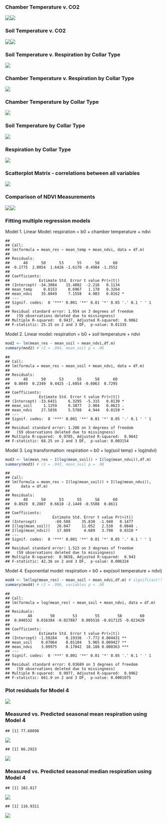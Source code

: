 ### Chamber Temperature v. CO2

![](eda_png/unnamed-chunk-5-1.png)![](eda_png/unnamed-chunk-5-2.png)

### Soil Temperature v. CO2

![](eda_png/unnamed-chunk-6-1.png)![](eda_png/unnamed-chunk-6-2.png)

### Soil Temperature v. Respiration by Collar Type

![](eda_png/unnamed-chunk-7-1.png)

### Chamber Temperature v. Respiration by Collar Type

![](eda_png/unnamed-chunk-8-1.png)

### Chamber Temperature by Collar Type

![](eda_png/unnamed-chunk-9-1.png)

### Soil Temperature by Collar Type

![](eda_png/unnamed-chunk-10-1.png)

### Respiration by Collar Type

![](eda_png/unnamed-chunk-11-1.png)

### Scatterplot Matrix - correlations between all variables

![](eda_png/unnamed-chunk-12-1.png)

### Comparison of NDVI Measurements

![](eda_png/unnamed-chunk-13-1.png)![](eda_png/unnamed-chunk-13-2.png)

### Fitting multiple regression models

Model 1. Linear Model: respiration = b0 + chamber temperature + ndvi

    ## 
    ## Call:
    ## lm(formula = mean_res ~ mean_temp + mean_ndvi, data = df.m)
    ## 
    ## Residuals:
    ##      48      50      53      55      58      60 
    ## -0.1775  2.0054  1.6426 -1.6170 -0.4984 -1.3552 
    ## 
    ## Coefficients:
    ##             Estimate Std. Error t value Pr(>|t|)  
    ## (Intercept) -34.3084    15.4802  -2.216   0.1134  
    ## mean_temp     0.8153     0.6967   1.170   0.3264  
    ## mean_ndvi    35.0849     7.1558   4.903   0.0162 *
    ## ---
    ## Signif. codes:  0 '***' 0.001 '**' 0.01 '*' 0.05 '.' 0.1 ' ' 1
    ## 
    ## Residual standard error: 1.954 on 3 degrees of freedom
    ##   (59 observations deleted due to missingness)
    ## Multiple R-squared:  0.9437, Adjusted R-squared:  0.9062 
    ## F-statistic: 25.15 on 2 and 3 DF,  p-value: 0.01335

Model 2. Linear model: respiration = b0 + soil temperature + ndvi

``` r
mod2 <- lm(mean_res ~ mean_soil + mean_ndvi,df.m)
summary(mod2) # r2 = .964, mean_soil p = .06
```

    ## 
    ## Call:
    ## lm(formula = mean_res ~ mean_soil + mean_ndvi, data = df.m)
    ## 
    ## Residuals:
    ##      48      50      53      55      58      60 
    ##  0.8049  0.2349  0.4425 -1.6054 -0.6063  0.7295 
    ## 
    ## Coefficients:
    ##             Estimate Std. Error t value Pr(>|t|)  
    ## (Intercept) -33.6431     6.3295  -5.315   0.0130 *
    ## mean_soil     1.1259     0.3877   2.904   0.0623 .
    ## mean_ndvi    27.5836     5.5788   4.944   0.0159 *
    ## ---
    ## Signif. codes:  0 '***' 0.001 '**' 0.01 '*' 0.05 '.' 0.1 ' ' 1
    ## 
    ## Residual standard error: 1.208 on 3 degrees of freedom
    ##   (59 observations deleted due to missingness)
    ## Multiple R-squared:  0.9785, Adjusted R-squared:  0.9642 
    ## F-statistic: 68.25 on 2 and 3 DF,  p-value: 0.003154

Model 3. Log transformation: respiration = b0 + log(soil temp) +
log(ndvi)

``` r
mod3 <- lm(mean_res ~ I(log(mean_soil)) + I(log(mean_ndvi)),df.m)
summary(mod3) # r2 = .943, mean_soil p = .08
```

    ## 
    ## Call:
    ## lm(formula = mean_res ~ I(log(mean_soil)) + I(log(mean_ndvi)), 
    ##     data = df.m)
    ## 
    ## Residuals:
    ##      48      50      53      55      58      60 
    ##  0.8929  0.2807  0.6610 -2.1449 -0.5508  0.8611 
    ## 
    ## Coefficients:
    ##                   Estimate Std. Error t value Pr(>|t|)  
    ## (Intercept)        -69.508     35.830  -1.940   0.1477  
    ## I(log(mean_soil))   28.047     11.052   2.538   0.0848 .
    ## I(log(mean_ndvi))   17.809      4.689   3.798   0.0320 *
    ## ---
    ## Signif. codes:  0 '***' 0.001 '**' 0.01 '*' 0.05 '.' 0.1 ' ' 1
    ## 
    ## Residual standard error: 1.523 on 3 degrees of freedom
    ##   (59 observations deleted due to missingness)
    ## Multiple R-squared:  0.9658, Adjusted R-squared:  0.943 
    ## F-statistic: 42.36 on 2 and 3 DF,  p-value: 0.006324

Model 4. Exponential model: respiration = b0 + exp(soil temperature +
ndvi)

``` r
mod4 <- lm(log(mean_res) ~ mean_soil + mean_ndvi,df.m) # significant!!
summary(mod4) # r2 = .996, variables p < .00
```

    ## 
    ## Call:
    ## lm(formula = log(mean_res) ~ mean_soil + mean_ndvi, data = df.m)
    ## 
    ## Residuals:
    ##        48        50        53        55        58        60 
    ##  0.046532  0.016384 -0.027887  0.005516 -0.017125 -0.023420 
    ## 
    ## Coefficients:
    ##             Estimate Std. Error t value Pr(>|t|)    
    ## (Intercept) -1.50284    0.19336  -7.772 0.004431 ** 
    ## mean_soil    0.07064    0.01184   5.965 0.009427 ** 
    ## mean_ndvi    3.09975    0.17042  18.188 0.000363 ***
    ## ---
    ## Signif. codes:  0 '***' 0.001 '**' 0.01 '*' 0.05 '.' 0.1 ' ' 1
    ## 
    ## Residual standard error: 0.03689 on 3 degrees of freedom
    ##   (59 observations deleted due to missingness)
    ## Multiple R-squared:  0.9977, Adjusted R-squared:  0.9962 
    ## F-statistic: 661.9 on 2 and 3 DF,  p-value: 0.0001075

### Plot residuals for Model 4

![](eda_png/unnamed-chunk-18-1.png)

### Measured vs. Predicted seasonal mean respiration using Model 4

    ## [1] 77.68698

![](eda_png/unnamed-chunk-20-1.png)

    ## [1] 86.2923

![](eda_png/unnamed-chunk-20-2.png)

### Measured vs. Predicted seasonal median respiration using Model 4

    ## [1] 102.817

![](eda_png/unnamed-chunk-22-1.png)

    ## [1] 116.9311

![](eda_png/unnamed-chunk-22-2.png)

